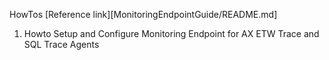 
HowTos
[Reference link][MonitoringEndpointGuide/README.md]
1) Howto Setup and Configure Monitoring Endpoint for AX ETW Trace and SQL Trace Agents
